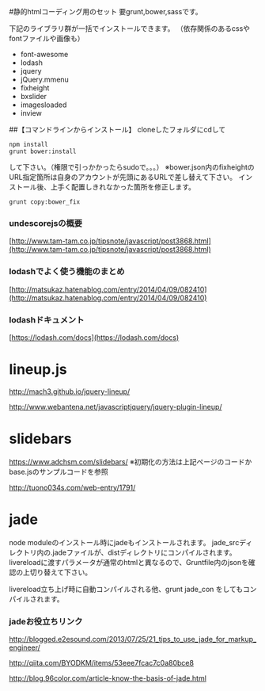 #静的htmlコーディング用のセット
要grunt,bower,sassです。

下記のライブラリ群が一括でインストールできます。
（依存関係のあるcssやfontファイルや画像も）

* font-awesome
* lodash
* jquery
* jQuery.mmenu
* fixheight
* bxslider
* imagesloaded
* inview

##【コマンドラインからインストール】
cloneしたフォルダにcdして

	npm install
	grunt bower:install

して下さい。（権限で引っかかったらsudoで。。。）
※bower.json内のfixheightのURL指定箇所は自身のアカウントが先頭にあるURLで差し替えて下さい。
インストール後、上手く配置しきれなかった箇所を修正します。

	grunt copy:bower_fix

### undescorejsの概要
[http://www.tam-tam.co.jp/tipsnote/javascript/post3868.html](http://www.tam-tam.co.jp/tipsnote/javascript/post3868.html)

### lodashでよく使う機能のまとめ
[http://matsukaz.hatenablog.com/entry/2014/04/09/082410](http://matsukaz.hatenablog.com/entry/2014/04/09/082410)

### lodashドキュメント
[https://lodash.com/docs](https://lodash.com/docs)

# lineup.js

http://mach3.github.io/jquery-lineup/

http://www.webantena.net/javascriptjquery/jquery-plugin-lineup/

# slidebars

https://www.adchsm.com/slidebars/
※初期化の方法は上記ページのコードかbase.jsのサンプルコードを参照

http://tuono034s.com/web-entry/1791/

# jade

node moduleのインストール時にjadeもインストールされます。
jade_srcディレクトリ内の.jadeファイルが、distディレクトリにコンパイルされます。
livereloadに渡すパラメータが通常のhtmlと異なるので、Gruntfile内のjsonを確認の上切り替えて下さい。

livereload立ち上げ時に自動コンパイルされる他、grunt jade_con をしてもコンパイルされます。

### jadeお役立ちリンク

http://blogged.e2esound.com/2013/07/25/21_tips_to_use_jade_for_markup_engineer/

http://qiita.com/BYODKM/items/53eee7fcac7c0a80bce8

http://blog.96color.com/article-know-the-basis-of-jade.html